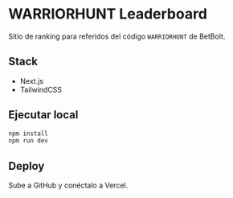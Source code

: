 # WARRIORHUNT Leaderboard

Sitio de ranking para referidos del código `WARRIORHUNT` de BetBolt.

## Stack
- Next.js
- TailwindCSS

## Ejecutar local
```bash
npm install
npm run dev
```

## Deploy
Sube a GitHub y conéctalo a Vercel.